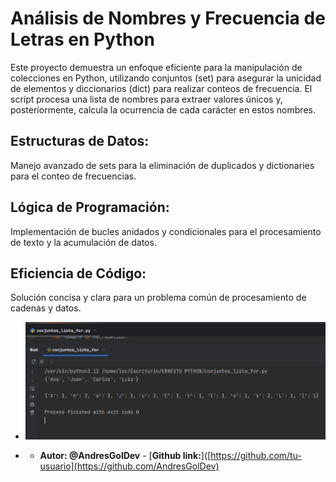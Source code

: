 # Análisis de Nombres y Frecuencia de Letras en Python
Este proyecto demuestra un enfoque eficiente para la manipulación de colecciones en Python, utilizando conjuntos (set) para asegurar la unicidad de elementos y diccionarios (dict) para realizar conteos de frecuencia. El script procesa una lista de nombres para extraer valores únicos y, posteriormente, calcula la ocurrencia de cada carácter en estos nombres.

## Estructuras de Datos: 
Manejo avanzado de sets para la eliminación de duplicados y dictionaries para el conteo de frecuencias.

## Lógica de Programación:
Implementación de bucles anidados y condicionales para el procesamiento de texto y la acumulación de datos.

## Eficiencia de Código:
Solución concisa y clara para un problema común de procesamiento de cadenas y datos.
- !["Aqui tenemos el ejemplo del resultado cuando se ejecuta el programa:"](ejecucion_conjuntos.png)

- * **Autor: @AndresGolDev** - [**Github link:**]([https://github.com/tu-usuario](https://github.com/AndresGolDev)
